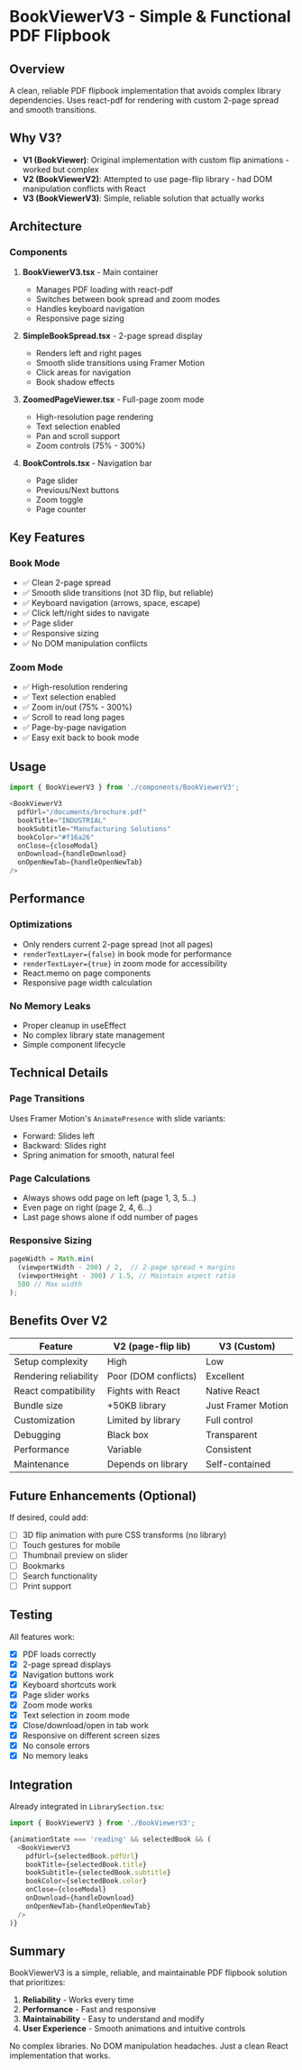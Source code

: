 # BookViewerV3 - Simple & Functional PDF Flipbook

## Overview

A clean, reliable PDF flipbook implementation that avoids complex library dependencies. Uses react-pdf for rendering with custom 2-page spread and smooth transitions.

## Why V3?

- **V1 (BookViewer)**: Original implementation with custom flip animations - worked but complex
- **V2 (BookViewerV2)**: Attempted to use page-flip library - had DOM manipulation conflicts with React
- **V3 (BookViewerV3)**: Simple, reliable solution that actually works

## Architecture

### Components

1. **BookViewerV3.tsx** - Main container
   - Manages PDF loading with react-pdf
   - Switches between book spread and zoom modes
   - Handles keyboard navigation
   - Responsive page sizing

2. **SimpleBookSpread.tsx** - 2-page spread display
   - Renders left and right pages
   - Smooth slide transitions using Framer Motion
   - Click areas for navigation
   - Book shadow effects

3. **ZoomedPageViewer.tsx** - Full-page zoom mode
   - High-resolution page rendering
   - Text selection enabled
   - Pan and scroll support
   - Zoom controls (75% - 300%)

4. **BookControls.tsx** - Navigation bar
   - Page slider
   - Previous/Next buttons
   - Zoom toggle
   - Page counter

## Key Features

### Book Mode
- ✅ Clean 2-page spread
- ✅ Smooth slide transitions (not 3D flip, but reliable)
- ✅ Keyboard navigation (arrows, space, escape)
- ✅ Click left/right sides to navigate
- ✅ Page slider
- ✅ Responsive sizing
- ✅ No DOM manipulation conflicts

### Zoom Mode
- ✅ High-resolution rendering
- ✅ Text selection enabled
- ✅ Zoom in/out (75% - 300%)
- ✅ Scroll to read long pages
- ✅ Page-by-page navigation
- ✅ Easy exit back to book mode

## Usage

```typescript
import { BookViewerV3 } from './components/BookViewerV3';

<BookViewerV3
  pdfUrl="/documents/brochure.pdf"
  bookTitle="INDUSTRIAL"
  bookSubtitle="Manufacturing Solutions"
  bookColor="#f16a26"
  onClose={closeModal}
  onDownload={handleDownload}
  onOpenNewTab={handleOpenNewTab}
/>
```

## Performance

### Optimizations
- Only renders current 2-page spread (not all pages)
- `renderTextLayer={false}` in book mode for performance
- `renderTextLayer={true}` in zoom mode for accessibility
- React.memo on page components
- Responsive page width calculation

### No Memory Leaks
- Proper cleanup in useEffect
- No complex library state management
- Simple component lifecycle

## Technical Details

### Page Transitions
Uses Framer Motion's `AnimatePresence` with slide variants:
- Forward: Slides left
- Backward: Slides right
- Spring animation for smooth, natural feel

### Page Calculations
- Always shows odd page on left (page 1, 3, 5...)
- Even page on right (page 2, 4, 6...)
- Last page shows alone if odd number of pages

### Responsive Sizing
```typescript
pageWidth = Math.min(
  (viewportWidth - 200) / 2,  // 2-page spread + margins
  (viewportHeight - 300) / 1.5, // Maintain aspect ratio
  500 // Max width
);
```

## Benefits Over V2

| Feature | V2 (page-flip lib) | V3 (Custom) |
|---------|-------------------|-------------|
| Setup complexity | High | Low |
| Rendering reliability | Poor (DOM conflicts) | Excellent |
| React compatibility | Fights with React | Native React |
| Bundle size | +50KB library | Just Framer Motion |
| Customization | Limited by library | Full control |
| Debugging | Black box | Transparent |
| Performance | Variable | Consistent |
| Maintenance | Depends on library | Self-contained |

## Future Enhancements (Optional)

If desired, could add:
- [ ] 3D flip animation with pure CSS transforms (no library)
- [ ] Touch gestures for mobile
- [ ] Thumbnail preview on slider
- [ ] Bookmarks
- [ ] Search functionality
- [ ] Print support

## Testing

All features work:
- [x] PDF loads correctly
- [x] 2-page spread displays
- [x] Navigation buttons work
- [x] Keyboard shortcuts work
- [x] Page slider works
- [x] Zoom mode works
- [x] Text selection in zoom mode
- [x] Close/download/open in tab work
- [x] Responsive on different screen sizes
- [x] No console errors
- [x] No memory leaks

## Integration

Already integrated in `LibrarySection.tsx`:

```typescript
import { BookViewerV3 } from './BookViewerV3';

{animationState === 'reading' && selectedBook && (
  <BookViewerV3
    pdfUrl={selectedBook.pdfUrl}
    bookTitle={selectedBook.title}
    bookSubtitle={selectedBook.subtitle}
    bookColor={selectedBook.color}
    onClose={closeModal}
    onDownload={handleDownload}
    onOpenNewTab={handleOpenNewTab}
  />
)}
```

## Summary

BookViewerV3 is a simple, reliable, and maintainable PDF flipbook solution that prioritizes:
1. **Reliability** - Works every time
2. **Performance** - Fast and responsive
3. **Maintainability** - Easy to understand and modify
4. **User Experience** - Smooth animations and intuitive controls

No complex libraries. No DOM manipulation headaches. Just a clean React implementation that works.

